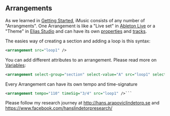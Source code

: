 ## Arrangements
As we learned in [Getting Started](README.md), iMusic consists of any number of "Arrangments". One Arrangement is like a "Live set" in [Ableton Live](https://www.ableton.com) or a "Theme" in [Elias Studio](https://eliassoftware.com) and can have its own [properties](properties.md) and [tracks](tracks.md).

The easies way of creating a section and adding a loop is this syntax:
```XML
<arrangement src="loop1" />
```

You can add different attributes to an arrangement. Please read more on [Variables](variables.md):
```XML
<arrangement select-group="section" select-value="A" src="loop1" selected="true" />
```

Every Arrangement can have its own tempo and time-signature
```XML
<arrangement tempo="110" timeSig="3/4" src="loop1" />```
```


Please follow my research journey at http://hans.arapoviclindetorp.se and https://www.facebook.com/hanslindetorpresearch/
